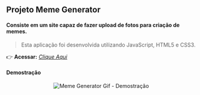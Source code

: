 ## Projeto Meme Generator

#### Consiste em um site capaz de fazer upload de fotos para criação de memes.
> Esta aplicação foi desenvolvida utilizando JavaScript, HTML5 e CSS3.

:point_right: **Acessar:** _[Clique Aqui](https://guilherme-ac-fernandes.github.io/meme-generator/)_

#### Demostração
<p align="center">
  <img src="https://github.com/guilherme-ac-fernandes/trybe-projetos/blob/main/meme-generator/meme-generator.gif" alt="Meme Generator Gif - Demostração"/>
</p>


